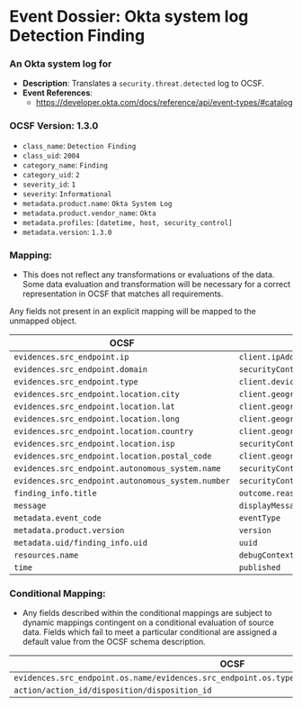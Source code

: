 # Event Dossier: Okta system log Detection Finding

### An Okta system log for 
- **Description**: Translates a `security.threat.detected` log to OCSF.
- **Event References**:
  - https://developer.okta.com/docs/reference/api/event-types/#catalog

 ### OCSF Version: 1.3.0
  - `class_name`: `Detection Finding`
  - `class_uid`: `2004`
  - `category_name`: `Finding`
  - `category_uid`: `2`
  - `severity_id`: `1`
  - `severity`: `Informational`
  - `metadata.product.name`: `Okta System Log`
  - `metadata.product.vendor_name`: `Okta`
  - `metadata.profiles`: `[datetime, host, security_control]`
  - `metadata.version`: `1.3.0`

### Mapping:
 - This does not reflect any transformations or evaluations of the data. Some data evaluation and transformation will be necessary for a correct representation in OCSF that matches all requirements.

Any fields not present in an explicit mapping will be mapped to the unmapped object.

| OCSF                       | Raw             |
| -------------------------- | ----------------|
|`evidences.src_endpoint.ip`|`client.ipAddress`|
|`evidences.src_endpoint.domain`|`securityContext.domain`|
|`evidences.src_endpoint.type`|`client.device`|
|`evidences.src_endpoint.location.city`|`client.geographicalContext.city`|
|`evidences.src_endpoint.location.lat`|`client.geographicalContext.geolocation.lat`|
|`evidences.src_endpoint.location.long`|`client.geographicalContext.geolocation.lon`|
|`evidences.src_endpoint.location.country`|`client.geographicalContext.country`|
|`evidences.src_endpoint.location.isp`|`securityContext.isp`|
|`evidences.src_endpoint.location.postal_code`|`client.geographicalContext.postalCode`|
|`evidences.src_endpoint.autonomous_system.name`|`securityContext.asOrg`|
|`evidences.src_endpoint.autonomous_system.number`|`securityContext.asNumber`|
|`finding_info.title`|`outcome.reason`|
|`message`|`displayMessage`|
|`metadata.event_code`|`eventType`|
|`metadata.product.version`|`version`|
|`metadata.uid/finding_info.uid`|`uuid`|
|`resources.name`|`debugContext.debugData.url`|
|`time`|`published`|

### Conditional Mapping:
 - Any fields described within the conditional mappings are subject to dynamic mappings contingent on a conditional evaluation of source data. Fields which fail to meet a particular conditional are assigned a default value from the OCSF schema description.

| OCSF                       | Raw             |
| -------------------------- | ----------------|
|`evidences.src_endpoint.os.name/evidences.src_endpoint.os.type/evidences.src_endpoint.os.type_id`|`client.userAgent.os`|
|`action/action_id/disposition/disposition_id`|`outcome.result`|
